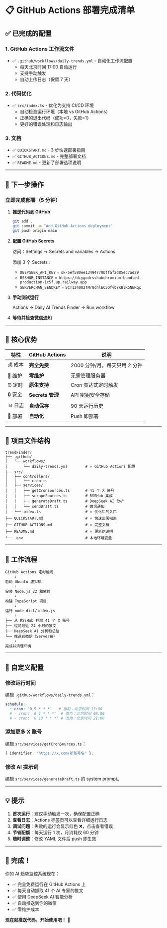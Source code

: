 # 📋 GitHub Actions 部署完成清单

## ✅ 已完成的配置

### 1. GitHub Actions 工作流文件
- ✅ `.github/workflows/daily-trends.yml` - 自动化工作流配置
  - 每天北京时间 17:00 自动运行
  - 支持手动触发
  - 自动上传日志（保留 7 天）

### 2. 代码优化
- ✅ `src/index.ts` - 优化为支持 CI/CD 环境
  - 自动检测运行环境（本地 vs GitHub Actions）
  - 正确的退出代码（成功=0，失败=1）
  - 更好的错误处理和日志输出

### 3. 文档
- ✅ `QUICKSTART.md` - 3 步快速部署指南
- ✅ `GITHUB_ACTIONS.md` - 完整部署文档
- ✅ `README.md` - 更新了部署选项说明

---

## 📝 下一步操作

### 立即完成部署（5 分钟）

1. **推送代码到 GitHub**
   ```bash
   git add .
   git commit -m "Add GitHub Actions deployment"
   git push origin main
   ```

2. **配置 GitHub Secrets**

   访问：Settings → Secrets and variables → Actions

   添加 3 个 Secrets：
   - `DEEPSEEK_API_KEY` = `sk-5ef580ee13494770bffaf2d85ec7ad29`
   - `RSSHUB_INSTANCE` = `https://diygodrsshubchromium-bundled-production-1c5f.up.railway.app`
   - `SERVERCHAN_SENDKEY` = `SCT124082TMr8chlEC5OfvbYKBlKGNERqx`

3. **手动测试运行**

   Actions → Daily AI Trends Finder → Run workflow

4. **等待并检查微信通知**

---

## 🎯 核心优势

| 特性 | GitHub Actions | 说明 |
|------|----------------|------|
| 💰 成本 | **完全免费** | 2000 分钟/月，每天只用 2 分钟 |
| 🔧 维护 | **零维护** | 无需管理服务器 |
| ⏰ 定时 | **原生支持** | Cron 表达式定时触发 |
| 🔒 安全 | **Secrets 管理** | API 密钥安全存储 |
| 📊 日志 | **自动保存** | 90 天运行历史 |
| 🚀 部署 | **自动化** | Push 即部署 |

---

## 📂 项目文件结构

```
trendFinder/
├── .github/
│   └── workflows/
│       └── daily-trends.yml        # ⭐ GitHub Actions 配置
├── src/
│   ├── controllers/
│   │   └── cron.ts
│   ├── services/
│   │   ├── getCronSources.ts       # 41 个 X 账号
│   │   ├── scrapeSources.ts        # RSSHub 集成
│   │   ├── generateDraft.ts        # DeepSeek AI 分析
│   │   └── sendDraft.ts            # 微信通知
│   └── index.ts                    # ⭐ 优化后的入口
├── QUICKSTART.md                   # ⭐ 快速部署指南
├── GITHUB_ACTIONS.md               # ⭐ 完整文档
├── README.md                       # ⭐ 更新的说明
└── .env                            # 本地环境变量
```

---

## 🔄 工作流程

```
GitHub Actions 定时触发
    ↓
启动 Ubuntu 虚拟机
    ↓
安装 Node.js 22 和依赖
    ↓
构建 TypeScript 项目
    ↓
运行 node dist/index.js
    ↓
├── 从 RSSHub 抓取 41 个 X 账号
├── 过滤最近 24 小时的推文
├── DeepSeek AI 分析和总结
└── 推送到微信（Server酱）
    ↓
完成并清理环境
```

---

## 🎨 自定义配置

### 修改运行时间

编辑 `.github/workflows/daily-trends.yml`：

```yaml
schedule:
  - cron: '0 9 * * *'   # 当前：北京时间 17:00
  # - cron: '0 1 * * *'  # 改为：北京时间 09:00
  # - cron: '0 13 * * *' # 改为：北京时间 21:00
```

### 添加更多 X 账号

编辑 `src/services/getCronSources.ts`：

```typescript
{ identifier: "https://x.com/新账号名" },
```

### 修改 AI 提示词

编辑 `src/services/generateDraft.ts` 的 system prompt。

---

## 💡 提示

1. **首次运行**：建议手动触发一次，确保配置正确
2. **查看日志**：Actions 标签页可以查看详细运行日志
3. **调试问题**：失败的运行会显示红色 ❌，点击查看错误
4. **节省配额**：每天运行 1 次，月消耗仅 60 分钟
5. **随时调整**：修改 YAML 文件后 push 即生效

---

## 🎉 完成！

你的 AI 趋势监控系统现在：
- ✅ 完全免费运行在 GitHub Actions 上
- ✅ 每天自动抓取 41 个 AI 专家的推文
- ✅ 使用 DeepSeek AI 智能分析
- ✅ 自动推送到你的微信
- ✅ 零维护成本

**现在就推送代码，开始使用吧！** 🚀
